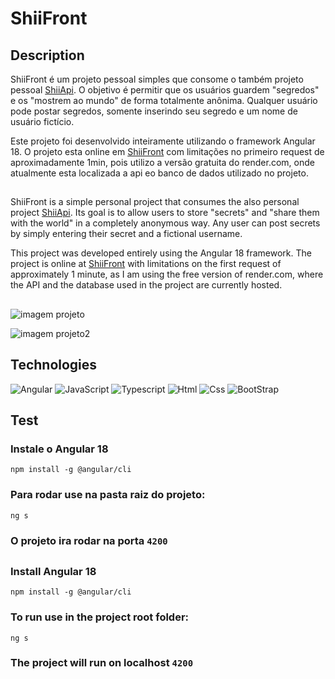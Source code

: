 # ShiiFront


## Description

ShiiFront é um projeto pessoal simples que consome o também projeto pessoal [ShiiApi](https://github.com/MateusSantoSB/ShiiApi). O objetivo é permitir que os usuários guardem "segredos" e os "mostrem ao mundo" de forma totalmente anônima. Qualquer usuário pode postar segredos, somente inserindo seu segredo e um nome de usuário fictício.

Este projeto foi desenvolvido inteiramente utilizando o framework Angular 18.
O projeto esta online em [ShiiFront](https://shiii.vercel.app/) com limitações no primeiro request de aproximadamente 1min, pois utilizo a versão gratuita do render.com, onde atualmente esta localizada a api eo banco de dados utilizado no projeto.


##
ShiiFront is a simple personal project that consumes the also personal project [ShiiApi](https://github.com/MateusSantoSB/ShiiApi). Its goal is to allow users to store "secrets" and "share them with the world" in a completely anonymous way. Any user can post secrets by simply entering their secret and a fictional username.

This project was developed entirely using the Angular 18 framework.
The project is online at [ShiiFront](https://shiii.vercel.app/) with limitations on the first request of approximately 1 minute, as I am using the free version of render.com, where the API and the database used in the project are currently hosted.

##

![imagem projeto](https://i.postimg.cc/hv6fjJX0/shiiApi.png)

![imagem projeto2](https://i.postimg.cc/0jbzPGyQ/shiApi2.png)



##

##  Technologies

![Angular](https://img.shields.io/badge/Angular-DD0031?style=for-the-badge&logo=angular&logoColor=white)
![JavaScript](https://img.shields.io/badge/JavaScript-F7DF1E?style=for-the-badge&logo=javascript&logoColor=black)
![Typescript](https://img.shields.io/badge/TypeScript-007ACC?style=for-the-badge&logo=typescript&logoColor=white)
![Html](https://img.shields.io/badge/HTML5-E34F26?style=for-the-badge&logo=html5&logoColor=white)
![Css](https://img.shields.io/badge/CSS3-1572B6?style=for-the-badge&logo=css3&logoColor=white)
![BootStrap](https://img.shields.io/badge/Bootstrap-563D7C?style=for-the-badge&logo=bootstrap&logoColor=white)

## Test
### Instale o Angular 18

```npm install -g @angular/cli```

### Para rodar use na pasta raiz do projeto:

```ng s```

### O projeto ira rodar na porta ```4200```


##

### Install Angular 18
```npm install -g @angular/cli```

### To run use in the project root folder:
```ng s```


### The project will run on localhost ```4200```
